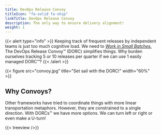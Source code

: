 ```yaml
---
title: DevOps Release Convoy
titleIcon: "fa-solid fa-ship"
linkTitle: DevOps Release Convoy
description: The only way to ensure delivery alignment!
weight: 1
---
```


{{< alert type="info" >}}
Keeping track of frequent releases by independent teams is just too much cognitive load. We need to *[Work in Small Batches.](/principles/#work-in-small-batches)* The DevOps Release Convoy&trade; (DORC) simplifies things. Why burden ourselves tracking 5 or 10 releases per quarter if we can use 1 easily managed DORC&trade;?
{{< /alert >}}

{{< figure src="convoy.jpg" title="Set sail with the DORC!" width="60%" >}}

## Why Convoys?

Other frameworks have tried to coordinate things with more linear transportation metaphors. However, they are constrained to a single direction. With DORCs&trade; we have more options. We can turn left or right or even make a U-turn!

{{< treeview />}}

